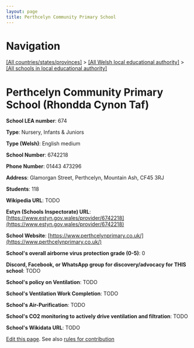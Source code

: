 ```yaml
---
layout: page
title: Perthcelyn Community Primary School
---
```

# Navigation

[[All countries/states/provinces]](../../..) > [[All Welsh local educational authority]](../..) > [[All schools in local educational authority]](..)

# Perthcelyn Community Primary School (Rhondda Cynon Taf)

**School LEA number**: 674

**Type**: Nursery, Infants & Juniors

**Type (Welsh)**: English medium

**School Number**: 6742218

**Phone Number**: 01443 473296

**Address**: Glamorgan Street, Perthcelyn, Mountain Ash, CF45 3RJ

**Students**: 118

**Wikipedia URL**: TODO

**Estyn (Schools Inspectorate) URL**: [https://www.estyn.gov.wales/provider/6742218](https://www.estyn.gov.wales/provider/6742218)

**School Website**: [https://www.perthcelynprimary.co.uk/](https://www.perthcelynprimary.co.uk/)

**School's overall airborne virus protection grade (0-5)**: 0

**Discord, Facebook, or WhatsApp group for discovery/advocacy for THIS school**: TODO

**School's policy on Ventilation**: TODO

**School's Ventilation Work Completion**: TODO

**School's Air-Purification**: TODO

**School's CO2 monitoring to actively drive ventilation and filtration**: TODO

**School's Wikidata URL**: TODO




[Edit this page](https://github.com/ventilate-schools/Wales/edit/prif/./Rhondda_Cynon_Taf/Perthcelyn_Community_Primary_School.md). See also [rules for contribution](../../../contribution-rules/)